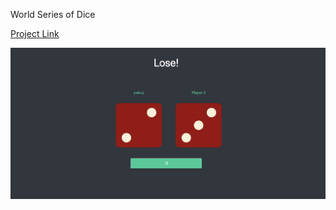 World Series of Dice

[Project Link](https://celikyakup.github.io/patika-full-stack-project/week-20/dice-game/)

![Alt text](image.png)